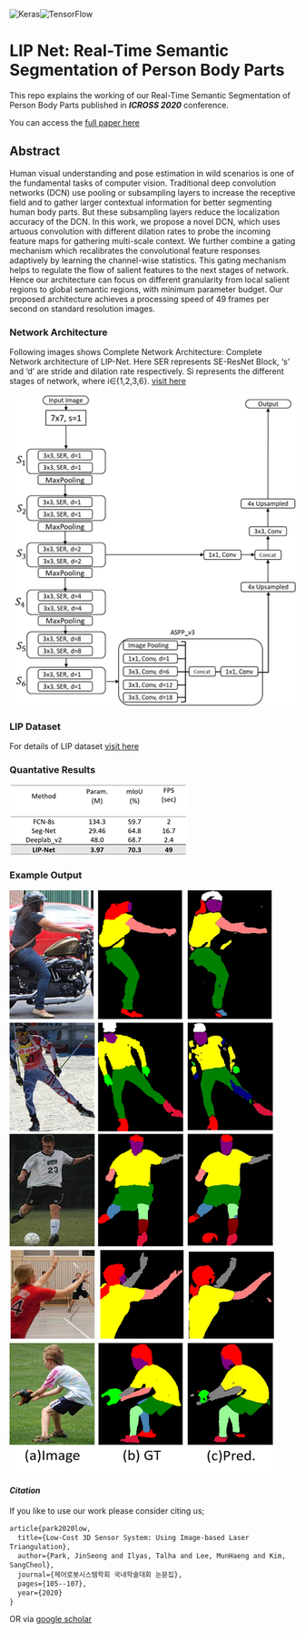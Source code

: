 

<img alt="Keras" src="https://img.shields.io/badge/Keras%20-%23D00000.svg?&style=for-the-badge&logo=Keras&logoColor=white"/><img alt="TensorFlow" src="https://img.shields.io/badge/TensorFlow%20-%23FF6F00.svg?&style=for-the-badge&logo=TensorFlow&logoColor=white" />
# LIP Net: Real-Time Semantic Segmentation of Person Body Parts

This repo explains the working of our Real-Time Semantic Segmentation of Person Body Parts published in  **_ICROSS 2020_** conference.

You can access the [full paper here](https://www.dbpia.co.kr/pdf/pdfView.do?nodeId=NODE09410358&mark=0&useDate=&bookmarkCnt=0&ipRange=N&accessgl=Y&language=ko_KR)

## Abstract

Human visual understanding and pose estimation in wild scenarios is one of the fundamental tasks of computer vision. Traditional deep convolution networks (DCN) use pooling or subsampling layers to increase the receptive field and to gather larger contextual information for better segmenting human body parts. But these subsampling layers reduce the localization accuracy of the DCN. In this work, we propose a novel DCN, which uses artuous convolution with different dilation rates to probe the incoming feature maps for gathering multi-scale context. We further combine a gating mechanism which recalibrates the convolutional feature responses adaptively by learning the channel-wise statistics. This gating mechanism helps to regulate the flow of salient features to the next stages of network. Hence our architecture can focus on different granularity from local salient regions to global semantic regions, with minimum parameter budget. Our proposed architecture achieves a processing speed of 49 frames per second on standard resolution images.

### Network Architecture

Following images shows Complete Network Architecture: Complete Network architecture of LIP-Net. Here SER represents SE-ResNet Block, ‘s’ and ‘d’ are stride and dilation rate respectively. Si represents the different stages of network, where i∈{1,2,3,6}. [visit here](https://www.dbpia.co.kr/pdf/pdfView.do?nodeId=NODE09410358&mark=0&useDate=&bookmarkCnt=0&ipRange=N&accessgl=Y&language=ko_KR)

![alt text](https://github.com/Mr-TalhaIlyas/LIP-Net-Real-Time-Semantic-Segmentation-of-Person-Body-Parts/blob/master/screens/img1.png)
### LIP Dataset
For details of LIP dataset [visit here](https://github.com/Mr-TalhaIlyas/Color-Pallets-and-Class-Names-for-Semantic-Segmentation-Datasets)

### Quantative Results
![alt text](https://github.com/Mr-TalhaIlyas/LIP-Net-Real-Time-Semantic-Segmentation-of-Person-Body-Parts/blob/master/screens/img2.png)

### Example Output

![alt text](https://github.com/Mr-TalhaIlyas/LIP-Net-Real-Time-Semantic-Segmentation-of-Person-Body-Parts/blob/master/screens/img3.png)

#### **_Citation_**
If you like to use our work please consider citing us;
```
article{park2020low,
  title={Low-Cost 3D Sensor System: Using Image-based Laser Triangulation},
  author={Park, JinSeong and Ilyas, Talha and Lee, MunHaeng and Kim, SangCheol},
  journal={제어로봇시스템학회 국내학술대회 논문집},
  pages={105--107},
  year={2020}
}
```
OR via [google scholar](https://scholar.google.com/citations?user=HYNOyyAAAAAJ&hl=en)
